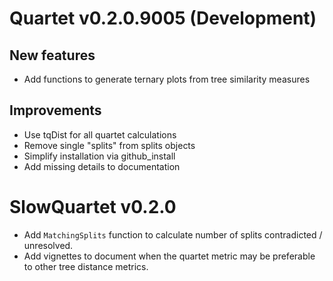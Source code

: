 # Quartet v0.2.0.9005 (Development)
## New features
 - Add functions to generate ternary plots from tree similarity measures
 
## Improvements
 - Use tqDist for all quartet calculations
 - Remove single "splits" from splits objects
 - Simplify installation via github_install
 - Add missing details to documentation

# SlowQuartet v0.2.0
 - Add `MatchingSplits` function to calculate number of splits contradicted / unresolved.
 - Add vignettes to document when the quartet metric may be preferable to other tree distance metrics.
